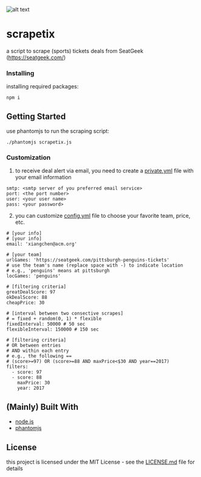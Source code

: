 ![alt text](https://cdnd.icons8.com/wp-content/uploads/2015/06/Website-Under-Construction.jpg "under construction")

# scrapetix

a script to scrape (sports) tickets deals from SeatGeek (https://seatgeek.com/)

### Installing
installing required packages:
```
npm i
```

## Getting Started
use phantomjs to run the scraping script:
```
./phantomjs scrapetix.js
```
### Customization
1. to receive deal alert via email, you need to create a [private.yml](private.yml) file with your email information
```
smtp: <smtp server of you preferred email service>
port: <the port number>
user: <your user name>
pass: <your password>
```
2. you can customize [config.yml](config.yml) file to choose your favorite team, price, etc.
```
# [your info]
# [your info]
email: 'xiangchen@acm.org'

# [your team]
urlGames: 'https://seatgeek.com/pittsburgh-penguins-tickets'
# use the team's name (replace space with -) to indicate location
# e.g., 'penguins' means at pittsburgh
locGames: 'penguins'

# [filtering criteria]
greatDealScore: 97
okDealScore: 88
cheapPrice: 30

# [interval between two consective scrapes]
# = fixed + random(0, 1) * flexible
fixedInterval: 50000 # 50 sec
flexibleInterval: 150000 # 150 sec

# [filtering criteria]
# OR between entries
# AND within each entry
# e.g., the following == 
# (score>=97) OR (score>=88 AND maxPrice<$30 AND year==2017)
filters:
  - score: 97
  - score: 88
    maxPrice: 30
    year: 2017
```

## (Mainly) Built With
* [node.js](https://nodejs.org/)
* [phantomjs](http://phantomjs.org/)

## License

this project is licensed under the MIT License - see the [LICENSE.md](LICENSE.md) file for details
